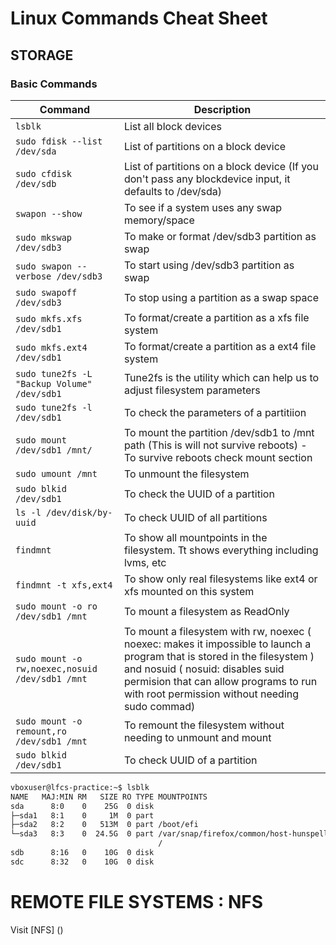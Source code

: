 # Linux Commands Cheat Sheet
## STORAGE
### Basic Commands


| Command                        | Description               |
|--------------------------------|---------------------------|
| `lsblk`                        | List all block devices    |
| `sudo fdisk --list /dev/sda`   | List of partitions on a block device |
| `sudo cfdisk /dev/sdb`        | List of partitions on a block device (If you don't pass any blockdevice input, it defaults to /dev/sda) |
| `swapon --show`  | To see if a system uses any swap memory/space  |
| `sudo mkswap /dev/sdb3`   | To make or format /dev/sdb3 partition as swap |
| `sudo swapon --verbose /dev/sdb3` | To start using /dev/sdb3 partition as swap |
| `sudo swapoff /dev/sdb3`  | To stop using a partition as a swap space |
| `sudo mkfs.xfs /dev/sdb1`     |  To format/create a partition as a xfs file system |
| `sudo mkfs.ext4 /dev/sdb1`    | To format/create a partition as a ext4 file system |
| `sudo tune2fs -L "Backup Volume" /dev/sdb1` | Tune2fs is the utility which can help us to adjust filesystem parameters  |
| `sudo tune2fs -l /dev/sdb1` |  To check the parameters of a partitiion |
| `sudo mount /dev/sdb1 /mnt/` | To mount the partition /dev/sdb1 to /mnt path (This is will not survive reboots) - To survive reboots check mount section |
| `sudo umount /mnt` | To unmount the filesystem |
| `sudo blkid /dev/sdb1` | To check the UUID of a partition |
| `ls -l /dev/disk/by-uuid`  | To check UUID of all partitions  |
| `findmnt`  | To show all mountpoints in the filesystem. Tt shows everything including lvms, etc |
| `findmnt -t xfs,ext4` |  To show only real filesystems like ext4 or xfs mounted on this system |
| `sudo mount -o ro /dev/sdb1 /mnt`| To mount a filesystem as ReadOnly |
| `sudo mount -o rw,noexec,nosuid /dev/sdb1 /mnt`  | To mount a filesystem with rw, noexec ( noexec: makes it impossible to launch a program that is stored in the filesystem ) and nosuid ( nosuid: disables suid permision that can allow programs to run with root permission without needing sudo commad)   |
| `sudo mount -o remount,ro /dev/sdb1 /mnt` | To remount the filesystem without needing to unmount and mount  |
| `sudo blkid /dev/sdb1`  | To check UUID of a partition  |



```bash
vboxuser@lfcs-practice:~$ lsblk
NAME   MAJ:MIN RM   SIZE RO TYPE MOUNTPOINTS
sda      8:0    0    25G  0 disk 
├─sda1   8:1    0     1M  0 part 
├─sda2   8:2    0   513M  0 part /boot/efi
└─sda3   8:3    0  24.5G  0 part /var/snap/firefox/common/host-hunspell
                                 /
sdb      8:16   0    10G  0 disk 
sdc      8:32   0    10G  0 disk
```



# REMOTE FILE SYSTEMS : NFS
Visit [NFS] ()